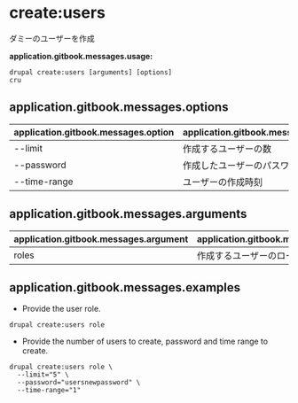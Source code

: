 # create:users
ダミーのユーザーを作成

**application.gitbook.messages.usage:**
```
drupal create:users [arguments] [options]
cru
```

## application.gitbook.messages.options
application.gitbook.messages.option | application.gitbook.messages.details
-------|-------------
--limit | 作成するユーザーの数
--password | 作成したユーザーのパスワード
--time-range | ユーザーの作成時刻

## application.gitbook.messages.arguments
application.gitbook.messages.argument | application.gitbook.messages.details
---------|-------------
roles | 作成するユーザーのロール (複数指定可)

## application.gitbook.messages.examples
* Provide the user role.
```
drupal create:users role
```
* Provide the number of users to create, password and time range to create.
```
drupal create:users role \
  --limit="5" \
  --password="usersnewpassword" \
  --time-range="1"
```
